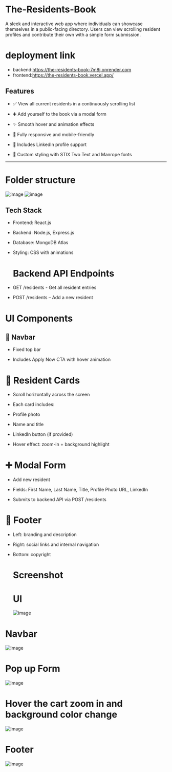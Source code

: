# The-Residents-Book
A sleek and interactive web app where individuals can showcase themselves in a public-facing directory. Users can view scrolling resident profiles and contribute their own with a simple form submission.

 # deployment link
 - backend:https://the-residents-book-7m8j.onrender.com
 - frontend:https://the-residents-book.vercel.app/
## Features

- ✅ View all current residents in a continuously scrolling list

- ➕ Add yourself to the book via a modal form

- ✨ Smooth hover and animation effects

- 📱 Fully responsive and mobile-friendly

- 🔗 Includes LinkedIn profile support

- 💅 Custom styling with STIX Two Text and Manrope fonts

---
# Folder structure
![image](https://github.com/user-attachments/assets/7c3482cd-464a-4c29-8154-eac68f81e4cc)
![image](https://github.com/user-attachments/assets/a339df45-2679-496c-8f0b-04cc3699389d)




## Tech Stack

- Frontend: React.js
- Backend: Node.js, Express.js
- Database: MongoDB Atlas
- Styling: CSS with animations
  # Backend API Endpoints
- GET /residents - Get all resident entries

- POST /residents – Add a new resident
#  UI Components
## 🧭 Navbar
- Fixed top bar

- Includes Apply Now CTA with hover animation

# 👤 Resident Cards
- Scroll horizontally across the screen

- Each card includes:

- Profile photo

- Name and title

- LinkedIn button (if provided)

- Hover effect: zoom-in + background highlight

# ➕ Modal Form
- Add new resident

- Fields: First Name, Last Name, Title, Profile Photo URL, LinkedIn

- Submits to backend API via POST /residents

# 👣 Footer
- Left: branding and description

- Right: social links and internal navigation

- Bottom: copyright

  # Screenshot
  # UI
  ![image](https://github.com/user-attachments/assets/dba62aa2-224c-4074-9ff2-89f4d8dae11e)


# Navbar
![image](https://github.com/user-attachments/assets/7963e5b5-1132-4fc4-8fb0-a67734c3a3dd)

# Pop up Form
![image](https://github.com/user-attachments/assets/cda3998e-887d-4427-8935-a968080778d4)
 # Hover the cart zoom in and background color change
 ![image](https://github.com/user-attachments/assets/ca4d1a0b-90de-4c28-9ec6-4a52aa689693)

# Footer
![image](https://github.com/user-attachments/assets/d2c7460c-77fe-4220-8540-84f6652e1657)






